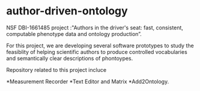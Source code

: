 # author-driven-ontology
NSF DBI-1661485 project :"Authors in the driver's seat: fast, consistent, computable phenotype data and ontology production”. 

For this project, we are developing several software prototypes to study the feasiblity of helping scientific authors to produce controlled vocabularies and semantically clear descriptions of phontoypes. 

Repository related to this project incluce

*Measurement Recorder
*Text Editor and Matrix
*Add2Ontology.
